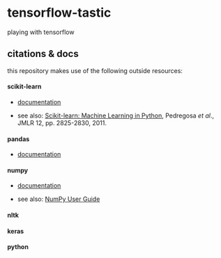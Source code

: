 # tensorflow-tastic

playing with tensorflow

## citations & docs

this repository makes use of the following outside resources:

#### scikit-learn

* [documentation](https://scikit-learn.org/stable/documentation.html 'https://scikit-learn.org/stable/documentation.html')

* see also: [Scikit-learn: Machine Learning in Python](http://jmlr.csail.mit.edu/papers/v12/pedregosa11a.html 'http://jmlr.csail.mit.edu/papers/v12/pedregosa11a.html'), Pedregosa *et al*., JMLR 12, pp. 2825-2830, 2011.

#### pandas

* [documentation](https://pandas.pydata.org/pandas-docs/stable/ 'https://pandas.pydata.org/pandas-docs/stable/')

#### numpy

* [documentation](https://docs.scipy.org/doc/numpy/reference/index.html 'https://docs.scipy.org/doc/numpy/reference/index.html')

* see also: [NumPy User Guide](https://docs.scipy.org/doc/numpy/user/index.html#user 'https://docs.scipy.org/doc/numpy/user/index.html#user')

#### nltk

#### keras

#### python
